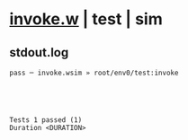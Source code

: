 # [invoke.w](../../../../../../examples/tests/sdk_tests/function/invoke.w) | test | sim

## stdout.log
```log
pass ─ invoke.wsim » root/env0/test:invoke
 




Tests 1 passed (1) 
Duration <DURATION>

```

